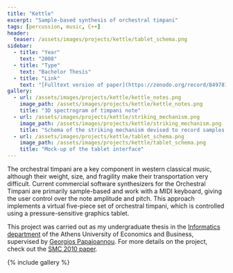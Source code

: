 ```yaml
---
title: "Kettle"
excerpt: "Sample-based synthesis of orchestral timpani"
tags: [percussion, music, C++]
header:
  teaser: /assets/images/projects/kettle/tablet_schema.png
sidebar:
  - title: "Year"
    text: "2008"
  - title: "Type"
    text: "Bachelor Thesis"
  - title: "Link"
    text: "[Fulltext version of paper](https://zenodo.org/record/849781)"
gallery:
  - url: /assets/images/projects/kettle/kettle_notes.png
    image_path: /assets/images/projects/kettle/kettle_notes.png
    title: "3D spectrogram of timpani note"
  - url: /assets/images/projects/kettle/striking_mechanism.png
    image_path: /assets/images/projects/kettle/striking_mechanism.png
    title: "Schema of the striking mechanism devised to record samples at fixed dynamics"
  - url: /assets/images/projects/kettle/tablet_schema.png
    image_path: /assets/images/projects/kettle/tablet_schema.png
    title: "Mock-up of the tablet interface"
---
```


The  orchestral  timpani are  a  key  component  in  western classical  music,  although  their  weight,  size,  and  fragility make their transportation very difficult. Current commercial  software  synthesizers  for  the  Orchestral  Timpani  are primarily sample-based and work with a MIDI keyboard, giving the user control over the note amplitude and pitch. This  approach  implements  a  virtual  five-piece  set  of  orchestral  timpani,  which  is  controlled  using  a  pressure-sensitive graphics tablet.

This project was carried out as my undergraduate thesis in the [Informatics department](https://www.dept.aueb.gr/en/infotech-overview-en) of the Athens University of Economics and Business, supervised by [Georgios Papaioannou](http://graphics.cs.aueb.gr/users/gepap/). For more details on the project, check out the [SMC 2010 paper](https://zenodo.org/record/849781).

{% include gallery %}